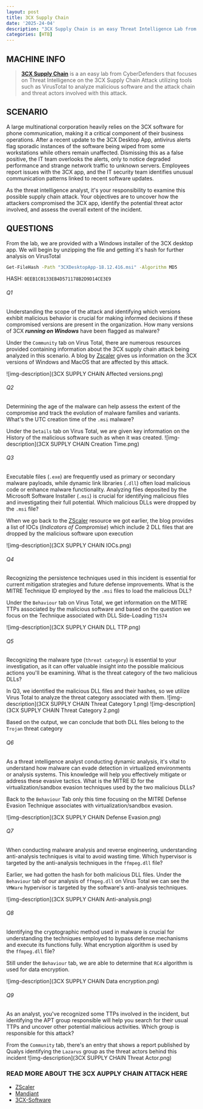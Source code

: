```yaml
---
layout: post
title: 3CX Supply Chain
date: '2025-24-04'
description: "3CX Supply Chain is an easy Threat Intelligence Lab from CyberDefenders"
categories: [HTB]
---
```


## MACHINE INFO

> **[3CX Supply Chain](https://cyberdefenders.org/blueteam-ctf-challenges/3cx-supply-chain/)** is a an easy lab from CyberDefenders that focuses on Threat Intelligence on the 3CX Supply Chain Attack utilizing tools such as VirusTotal to analyze malicious software and the attack chain and threat actors involved with this attack. 

## SCENARIO
A large multinational corporation heavily relies on the 3CX software for phone communication, making it a critical component of their business operations. After a recent update to the 3CX Desktop App, antivirus alerts flag sporadic instances of the software being wiped from some workstations while others remain unaffected. Dismissing this as a false positive, the IT team overlooks the alerts, only to notice degraded performance and strange network traffic to unknown servers. Employees report issues with the 3CX app, and the IT security team identifies unusual communication patterns linked to recent software updates.

As the threat intelligence analyst, it's your responsibility to examine this possible supply chain attack. Your objectives are to uncover how the attackers compromised the 3CX app, identify the potential threat actor involved, and assess the overall extent of the incident.


## QUESTIONS
From the lab, we are provided with a Windows installer of the 3CX desktop app. We will begin by unzipping the file and getting it's hash for further analysis on VirusTotal

```sh
Get-FileHash -Path "3CXDesktopApp-18.12.416.msi" -Algorithm MD5
```
HASH: `0EEB1C0133EB4D571178B2D9D14CE3E9`

###### Q1
Understanding the scope of the attack and identifying which versions exhibit malicious behavior is crucial for making informed decisions if these compromised versions are present in the organization. How many versions of 3CX ***running on Windows*** have been flagged as malware?

Under the `Community` tab on Virus Total, there are numerous resources provided containing information about the 3CX supply chain attack being analyzed in this scenario. A blog by [Zscaler](https://www.zscaler.com/blogs/security-research/3cx-supply-chain-attack-campaign) gives us information on the 3CX versions of Windows and MacOS that are affected by this attack.

![img-description](3CX SUPPLY CHAIN Affected versions.png)

###### Q2
Determining the age of the malware can help assess the extent of the compromise and track the evolution of malware families and variants. What's the UTC creation time of the `.msi` malware?

Under the `Details` tab on Virus Total, we are given key information on the History of the malicious software such as when it was created.
![img-description](3CX SUPPLY CHAIN Creation Time.png)

###### Q3
Executable files (`.exe`) are frequently used as primary or secondary malware payloads, while dynamic link libraries (`.dll`) often load malicious code or enhance malware functionality. Analyzing files deposited by the Microsoft Software Installer (`.msi`) is crucial for identifying malicious files and investigating their full potential. Which malicious DLLs were dropped by the `.msi` file?

When we go back to the [ZScaler](https://www.zscaler.com/blogs/security-research/3cx-supply-chain-attack-campaign) resource we got earlier, the blog provides a list of IOCs (*Indicators of Compromise*) which include 2 DLL files that are dropped by the malicious software upon execution

![img-description](3CX SUPPLY CHAIN IOCs.png)

###### Q4
Recognizing the persistence techniques used in this incident is essential for current mitigation strategies and future defense improvements. What is the MITRE Technique ID employed by the `.msi` files to load the malicious DLL?

Under the `Behaviour` tab on Virus Total, we get information on the MITRE TTPs associated by the malicious software and based on the question we focus on the Technique associated with DLL Side-Loading `T1574`

![img-description](3CX SUPPLY CHAIN DLL TTP.png)

###### Q5
Recognizing the malware type (`threat category`) is essential to your investigation, as it can offer valuable insight into the possible malicious actions you'll be examining. What is the threat category of the two malicious DLLs?

In Q3, we identified the malicious DLL files and their hashes, so we utilize Virus Total to analyze the threat category associated with them. 
![img-description](3CX SUPPLY CHAIN Threat Category 1.png)
![img-description](3CX SUPPLY CHAIN Threat Category 2.png)

Based on the output, we can conclude that both DLL files belong to the `Trojan` threat category

###### Q6
As a threat intelligence analyst conducting dynamic analysis, it's vital to understand how malware can evade detection in virtualized environments or analysis systems. This knowledge will help you effectively mitigate or address these evasive tactics. What is the MITRE ID for the virtualization/sandbox evasion techniques used by the two malicious DLLs?

Back to the `Behaviour` Tab only this time focusing on the MITRE Defense Evasion Technique associates with virtualization/sandbox evasion.

![img-description](3CX SUPPLY CHAIN Defense Evasion.png)

###### Q7
When conducting malware analysis and reverse engineering, understanding anti-analysis techniques is vital to avoid wasting time. Which hypervisor is targeted by the anti-analysis techniques in the `ffmpeg.dll` file?

Earlier, we had gotten the hash for both malicious DLL files. Under the `Behaviour` tab of our analysis of `ffmpeg.dll` on Virus Total we can see the `VMWare` hypervisor is targeted by the software's anti-analysis techniques.

![img-description](3CX SUPPLY CHAIN Anti-analysis.png)

###### Q8
Identifying the cryptographic method used in malware is crucial for understanding the techniques employed to bypass defense mechanisms and execute its functions fully. What encryption algorithm is used by the `ffmpeg.dll` file?

Still under the `Behaviour` tab, we are able to determine that `RC4` algorithm is used for data encryption.

![img-description](3CX SUPPLY CHAIN Data encryption.png)

###### Q9
As an analyst, you've recognized some TTPs involved in the incident, but identifying the APT group responsible will help you search for their usual TTPs and uncover other potential malicious activities. Which group is responsible for this attack?

From the `Community` tab, there's an entry that shows a report published by Qualys identifying the `Lazarus` group as the threat actors behind this incident
![img-description](3CX SUPPLY CHAIN Threat Actor.png)


### READ MORE ABOUT THE 3CX AUPPLY CHAIN ATTACK HERE
- [ZScaler](https://www.virustotal.com/gui/file/59e1edf4d82fae4978e97512b0331b7eb21dd4b838b850ba46794d9c7a2c0983/detection)
- [Mandiant](https://cloud.google.com/blog/topics/threat-intelligence/3cx-software-supply-chain-compromise/)
- [3CX-Software](https://www.3cx.com/)
